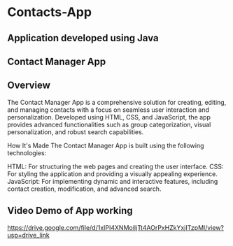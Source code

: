 # Contacts-App

## Application developed using Java

## Contact Manager App
## Overview
The Contact Manager App is a comprehensive solution for creating, editing, and managing contacts with a focus on seamless user interaction and personalization. Developed using HTML, CSS, and JavaScript, the app provides advanced functionalities such as group categorization, visual personalization, and robust search capabilities.

How It's Made
The Contact Manager App is built using the following technologies:

HTML: For structuring the web pages and creating the user interface.
CSS: For styling the application and providing a visually appealing experience.
JavaScript: For implementing dynamic and interactive features, including contact creation, modification, and advanced search.

## Video Demo of App working 

https://drive.google.com/file/d/1xIPI4XNMoiIjTt4AOrPxHZkYxjITzpMl/view?usp=drive_link
